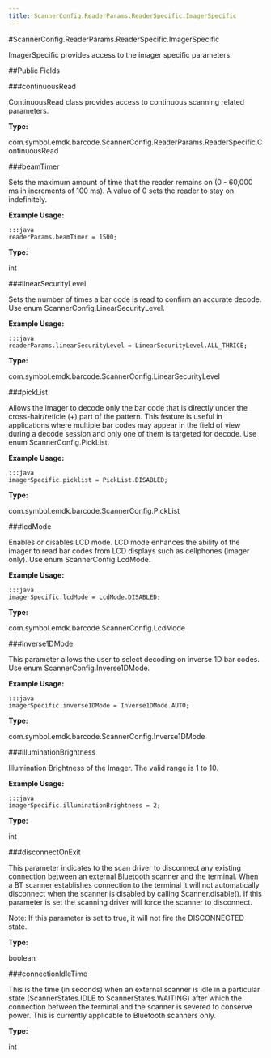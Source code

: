 ```yaml
---
title: ScannerConfig.ReaderParams.ReaderSpecific.ImagerSpecific
---
```

#ScannerConfig.ReaderParams.ReaderSpecific.ImagerSpecific

ImagerSpecific provides access to the imager specific parameters.

##Public Fields

###continuousRead

ContinuousRead class provides access to continuous scanning related parameters.

**Type:**

com.symbol.emdk.barcode.ScannerConfig.ReaderParams.ReaderSpecific.ContinuousRead

###beamTimer

Sets the maximum amount of time that the reader remains on (0 - 60,000 ms in increments of 100 ms).
 A value of 0 sets the reader to stay on indefinitely.

 

**Example Usage:**
	
	:::java	
	readerParams.beamTimer = 1500;


**Type:**

int

###linearSecurityLevel

Sets the number of times a bar code is read to confirm an accurate decode.
 Use enum  ScannerConfig.LinearSecurityLevel.

 

**Example Usage:**
	
	:::java	
	readerParams.linearSecurityLevel = LinearSecurityLevel.ALL_THRICE;


**Type:**

com.symbol.emdk.barcode.ScannerConfig.LinearSecurityLevel

###pickList

Allows the imager to decode only the bar code that is directly under the cross-hair/reticle (+) part of the pattern.
 This feature is useful in applications where multiple bar codes may appear in the field of view during a decode session and
 only one of them is targeted for decode.
 Use enum  ScannerConfig.PickList.

 

**Example Usage:**
	
	:::java	
	imagerSpecific.picklist = PickList.DISABLED;


**Type:**

com.symbol.emdk.barcode.ScannerConfig.PickList

###lcdMode

Enables or disables LCD mode.
 LCD mode enhances the ability of the imager to read bar codes from LCD displays such as cellphones (imager only).
 Use enum  ScannerConfig.LcdMode.

 

**Example Usage:**
	
	:::java	
	imagerSpecific.lcdMode = LcdMode.DISABLED;


**Type:**

com.symbol.emdk.barcode.ScannerConfig.LcdMode

###inverse1DMode

This parameter allows the user to select decoding on inverse 1D bar codes.
 Use enum  ScannerConfig.Inverse1DMode.

 

**Example Usage:**
	
	:::java	
	imagerSpecific.inverse1DMode = Inverse1DMode.AUTO;


**Type:**

com.symbol.emdk.barcode.ScannerConfig.Inverse1DMode

###illuminationBrightness

Illumination Brightness of the Imager. The valid range is 1 to 10.

 

**Example Usage:**
	
	:::java	
	imagerSpecific.illuminationBrightness = 2;


**Type:**

int

###disconnectOnExit

This parameter indicates to the scan driver to disconnect any existing connection between an
 external Bluetooth scanner and the terminal. When a BT scanner establishes connection to the terminal
 it will not automatically disconnect when the scanner is disabled by calling Scanner.disable().
 If this parameter is set the scanning driver will force the scanner to disconnect.

 Note: If this parameter is set to true, it will not fire the DISCONNECTED state.

**Type:**

boolean

###connectionIdleTime

This is the time (in seconds) when an external scanner is idle in a particular state (ScannerStates.IDLE to
 ScannerStates.WAITING) after which the connection between the terminal and the scanner is severed to conserve
 power. This is currently applicable to Bluetooth scanners only.

**Type:**

int

